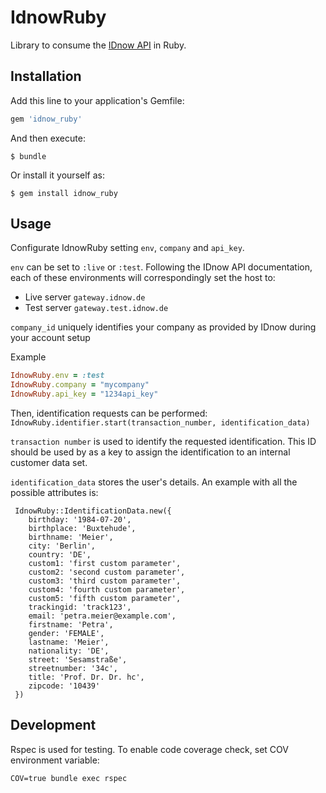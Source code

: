 # IdnowRuby
Library to consume the [IDnow API](http://www.idnow.eu/developers)  in Ruby.


## Installation

Add this line to your application's Gemfile:

```ruby
gem 'idnow_ruby'
```

And then execute:

    $ bundle

Or install it yourself as:

    $ gem install idnow_ruby

## Usage
Configurate IdnowRuby setting `env`, `company` and `api_key`.

`env` can be set to `:live` or `:test`. Following the IDnow API documentation, each of these environments will correspondingly set the host to:

- Live server `gateway.idnow.de`- Test server `gateway.test.idnow.de`

`company_id` uniquely identifies your company as provided by IDnow during your account setup

Example

```ruby
IdnowRuby.env = :test
IdnowRuby.company = "mycompany"
IdnowRuby.api_key = "1234api_key"
```

Then, identification requests can be performed:
`IdnowRuby.identifier.start(transaction_number, identification_data)`

`transaction number` is used to identify the requested identification. This ID should be used by as a key to assign the identification to an internal customer data set.

`identification_data` stores the user's details. An example with all the possible attributes is: 

```
 IdnowRuby::IdentificationData.new({ 
    birthday: '1984-07-20',
    birthplace: 'Buxtehude',
    birthname: 'Meier',
    city: 'Berlin',
    country: 'DE',
    custom1: 'first custom parameter',
    custom2: 'second custom parameter',
    custom3: 'third custom parameter',
    custom4: 'fourth custom parameter',
    custom5: 'fifth custom parameter',
    trackingid: 'track123',
    email: 'petra.meier@example.com',
    firstname: 'Petra',
    gender: 'FEMALE',
    lastname: 'Meier',
    nationality: 'DE',
    street: 'Sesamstraße',
    streetnumber: '34c',
    title: 'Prof. Dr. Dr. hc',
    zipcode: '10439'
 })
```

## Development

Rspec is used for testing.
To enable code coverage check, set COV environment variable:

`COV=true bundle exec rspec`


